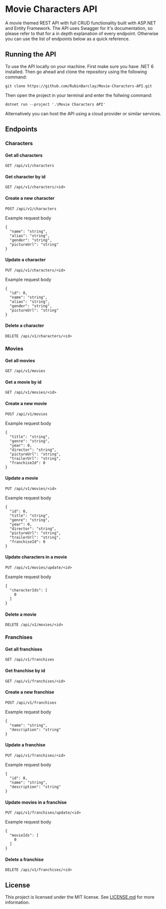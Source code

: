 # Movie Characters API

A movie themed REST API with full CRUD functionality built with ASP.NET and Entity Framework. The API uses Swagger for it's documentation, so please refer to that for a in depth explanation of every endpoint. Otherwise you can use the list of endpoints below as a quick reference. 

## Running the API
To use the API locally on your machine. First make sure you have .NET 6 installed. Then go ahead and clone the repository using the following command:
```
git clone https://github.com/RubinBarclay/Movie-Characters-API.git
```
Then open the project in your terminal and enter the follwing command:
```
dotnet run --project '.\Movie Characters API'
```

Alternatively you can host the API using a cloud provider or similar services.

## Endpoints
### Characters
#### Get all characters
```
GET /api/v1/characters
```
#### Get character by id
```
GET /api/v1/characters/<id>
```
#### Create a new character
```
POST /api/v1/characters
```
Example request body
```
{
  "name": "string",
  "alias": "string",
  "gender": "string",
  "pictureUrl": "string"
}
```
#### Update a character
```
PUT /api/v1/characters/<id>
```
Example request body
```
{
  "id": 0,
  "name": "string",
  "alias": "string",
  "gender": "string",
  "pictureUrl": "string"
}
```
#### Delete a character
```
DELETE /api/v1/characters/<id>
```

### Movies
#### Get all movies
```
GET /api/v1/movies
```
#### Get a movie by id
```
GET /api/v1/movies/<id>
```
#### Create a new movie
```
POST /api/v1/movies
```
Example request body
```
{
  "title": "string",
  "genre": "string",
  "year": 0,
  "director": "string",
  "pictureUrl": "string",
  "trailerUrl": "string",
  "franchiseId": 0
}
```
#### Update a movie
```
PUT /api/v1/movies/<id>
```
Example request body
```
{
  "id": 0,
  "title": "string",
  "genre": "string",
  "year": 0,
  "director": "string",
  "pictureUrl": "string",
  "trailerUrl": "string",
  "franchiseId": 0
}
```
#### Update characters in a movie
```
PUT /api/v1/movies/update/<id>
```
Example request body
```
{
  "characterIds": [
    0
  ]
}
```
#### Delete a movie
```
DELETE /api/v1/movies/<id>
```

### Franchises
#### Get all franchises
```
GET /api/v1/franchises
```
#### Get franchise by id
```
GET /api/v1/franchises/<id>
```
#### Create a new franchise
```
POST /api/v1/franchises
```
Example request body
```
{
  "name": "string",
  "description": "string"
}
```
#### Update a franchise
```
PUT /api/v1/franchises/<id>
```
Example request body
```
{
  "id": 0,
  "name": "string",
  "description": "string"
}
```
#### Update movies in a franchise
```
PUT /api/v1/franchises/update/<id>
```
Example request body
```
{
  "movieIds": [
    0
  ]
}
```
#### Delete a franchise
```
DELETE /api/v1/franchises/<id>
```

## License
This project is licensed under the MIT license. See [LICENSE.md](https://github.com/RubinBarclay/Movie-Characters-API/blob/master/LICENSE.md) for more information.
